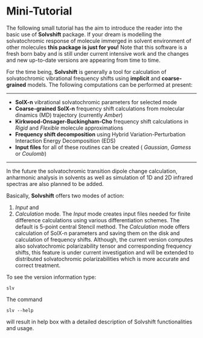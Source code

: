 Mini-Tutorial
=============

The following small tutorial has the aim to introduce the reader into the basic use of **Solvshift** package.
If your dream is modelling the solvatochromic response of molecule immerged in solvent environment of other
molecules **this package is just for you!** Note that this software is a fresh born baby and is still under 
current intensive work and the changes and new up-to-date versions are appearing from time to time.

For the time being, **Solvshift** is generally a tool for calculation of solvatochromic vibrational frequency 
shifts using **implicit** and **coarse-grained** models. 
The following computations can be performed at present:
********************
- **SolX-n** vibrational solvatochromic parameters for selected mode
- **Coarse-grained SolX-n** frequency shift calculations from molecular dinamics (MD) trajectory (currently *Amber*)
- **Kirkwood-Onsager-Buckingham-Cho** frequency shift calculations in *Rigid* and *Flexible* molecule approximations
- **Frequency shift decomposition** using Hybrid Variation-Perturbation Interaction Energy Decomposition (EDS)
- **Input files** for all of these routines can be created ( *Gaussian*, *Gamess* or *Coulomb*)

********************
In the future the solvatochromic transition dipole change calculation, anharmonic analysis in solvents as well as 
simulation of 1D and 2D infrared spectras are also planned to be added.

Basically, **Solvshift** offers two modes of action: 
1. *Input* and 
2. *Calculation* mode. 
The *Input* mode creates input files needed for finite difference calculations using various differentiation schemes. 
The default is 5-point central Stencil method. The *Calculation* mode offers calculation of SolX-n parameters
and saving them on the disk and calculation of frequency shifts. Although, the current version computes also 
solvatochromic polarizability tensor and corresponding frequency shifts, this feature is under current investigation 
and will be extended to distributed solvatochromic polarizabilities which is more accurate and correct treatment.

To see the version information type:
```
slv
```
The command
```
slv --help
```
will result in help box with a detailed description of Solvshift functionalities and usage.

